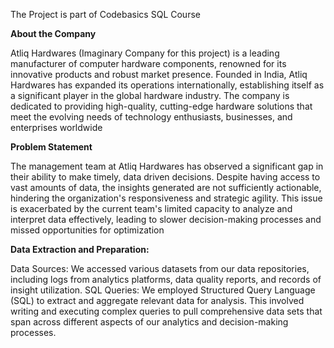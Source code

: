 The Project is part of Codebasics SQL Course

**About the Company**

Atliq Hardwares (Imaginary Company for this project) is a leading manufacturer of computer hardware
components, renowned for its innovative products and robust market presence. Founded in India, Atliq
Hardwares has expanded its operations internationally, establishing itself as a significant player in the global
hardware industry. The company is dedicated to providing high-quality, cutting-edge hardware solutions that
meet the evolving needs of technology enthusiasts, businesses, and enterprises worldwide

**Problem Statement**


The management team at Atliq Hardwares has observed a significant gap in their ability to make timely, data driven decisions. Despite having access to vast amounts of data, the insights generated are not sufficiently
actionable, hindering the organization's responsiveness and strategic agility. This issue is exacerbated by the
current team's limited capacity to analyze and interpret data effectively, leading to slower decision-making
processes and missed opportunities for optimization


**Data Extraction and Preparation:**

Data Sources: We accessed various datasets from our data repositories, including logs from analytics
platforms, data quality reports, and records of insight utilization.
SQL Queries: We employed Structured Query Language (SQL) to extract and aggregate relevant data for
analysis. This involved writing and executing complex queries to pull comprehensive data sets that span
across different aspects of our analytics and decision-making processes.





